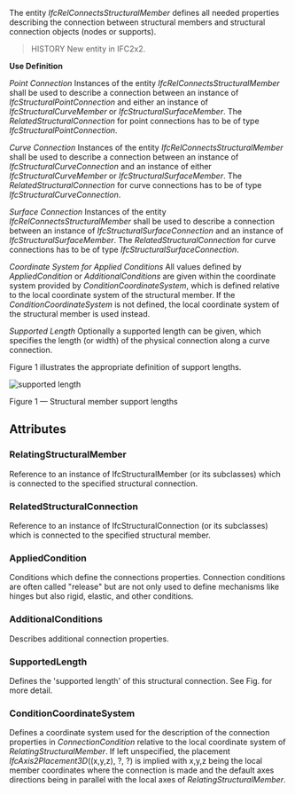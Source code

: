 The entity _IfcRelConnectsStructuralMember_ defines all needed properties describing the connection between structural members and structural connection objects (nodes or supports).

<!-- end of short definition -->


> HISTORY New entity in IFC2x2.

**Use Definition**

_Point Connection_
Instances of the entity _IfcRelConnectsStructuralMember_ shall be used to describe a connection between an instance of _IfcStructuralPointConnection_ and either an instance of _IfcStructuralCurveMember_ or _IfcStructuralSurfaceMember_. The _RelatedStructuralConnection_ for point connections has to be of type _IfcStructuralPointConnection_.

_Curve Connection_
Instances of the entity _IfcRelConnectsStructuralMember_ shall be used to describe a connection between an instance of _IfcStructuralCurveConnection_ and an instance of either _IfcStructuralCurveMember_ or _IfcStructuralSurfaceMember_. The _RelatedStructuralConnection_ for curve connections has to be of type _IfcStructuralCurveConnection_.

_Surface Connection_
Instances of the entity _IfcRelConnectsStructuralMember_ shall be used to describe a connection between an instance of _IfcStructuralSurfaceConnection_ and an instance of _IfcStructuralSurfaceMember_. The _RelatedStructuralConnection_ for curve connections has to be of type _IfcStructuralSurfaceConnection_.

_Coordinate System for Applied Conditions_
All values defined by _AppliedCondition_ or _AdditionalConditions_ are given within the coordinate system provided by _ConditionCoordinateSystem_, which is defined relative to the local coordinate system of the structural member. If the _ConditionCoordinateSystem_ is not defined, the local coordinate system of the structural member is used instead.

_Supported Length_
Optionally a supported length can be given, which specifies the length (or width) of the physical connection along a curve connection.

Figure 1 illustrates the appropriate definition of support lengths.

![supported length](../../../../figures/ifcrelconnectsstructuralmember-fig1.gif)

Figure 1 — Structural member support lengths

## Attributes

### RelatingStructuralMember
Reference to an instance of IfcStructuralMember (or its subclasses) which is connected to the specified structural connection.

### RelatedStructuralConnection
Reference to an instance of IfcStructuralConnection (or its subclasses) which is connected to the specified structural member.

### AppliedCondition
Conditions which define the connections properties. Connection conditions are often called "release" but are not only used to define mechanisms like hinges but also rigid, elastic, and other conditions.

### AdditionalConditions
Describes additional connection properties.

### SupportedLength
Defines the 'supported length' of this structural connection. See Fig. for more detail.

### ConditionCoordinateSystem
Defines a coordinate system used for the description of the connection properties in _ConnectionCondition_ relative to the local coordinate system of _RelatingStructuralMember_. If left unspecified, the placement _IfcAxis2Placement3D_((x,y,z), ?, ?) is implied with x,y,z being the local member coordinates where the connection is made and the default axes directions being in parallel with the local axes of _RelatingStructuralMember_.
